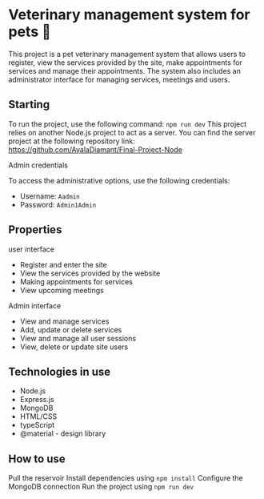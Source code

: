 # Veterinary management system for pets 🐾

This project is a pet veterinary management system that allows users to register, view the services provided by the site, make appointments for services and manage their appointments. The system also includes an administrator interface for managing services, meetings and users.

## Starting

To run the project, use the following command:
`npm run dev`
This project relies on another Node.js project to act as a server. You can find the server project at the following repository link: https://github.com/AyalaDiamant/Final-Project-Node

Admin credentials

To access the administrative options, use the following credentials:

- Username: `Aadmin`
- Password: `Admin1Admin`

## Properties

user interface

- Register and enter the site
- View the services provided by the website
- Making appointments for services
- View upcoming meetings

Admin interface

- View and manage services
- Add, update or delete services
- View and manage all user sessions
- View, delete or update site users

## Technologies in use

- Node.js
- Express.js
- MongoDB
- HTML/CSS
- typeScript
- @material - design library


## How to use
Pull the reservoir
Install dependencies using `npm install`
Configure the MongoDB connection
Run the project using `npm run dev`

